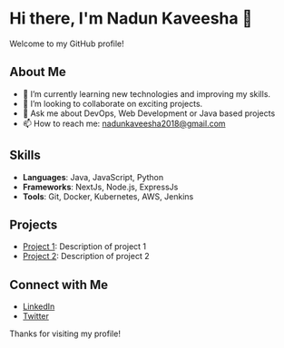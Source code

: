 # Hi there, I'm Nadun Kaveesha 👋

Welcome to my GitHub profile!

## About Me
- 🌱 I’m currently learning new technologies and improving my skills.
- 👯 I’m looking to collaborate on exciting projects.
- 💬 Ask me about DevOps, Web Development or Java based projects
- 📫 How to reach me: [nadunkaveesha2018@gmail.com](mailto:nadunkaveesha2018@gmail.com)

## Skills
- **Languages**: Java, JavaScript, Python
- **Frameworks**: NextJs, Node.js, ExpressJs
- **Tools**: Git, Docker, Kubernetes, AWS, Jenkins

## Projects
- [Project 1](https://github.com/Nadun-Kaveesha/project1): Description of project 1
- [Project 2](https://github.com/Nadun-Kaveesha/project2): Description of project 2

## Connect with Me
- [LinkedIn](https://www.linkedin.com/in/nadun-kaveesha)
- [Twitter](https://twitter.com/nadun_kaveesha)

Thanks for visiting my profile!
